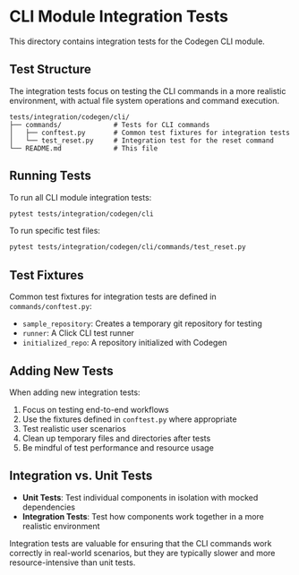 # CLI Module Integration Tests

This directory contains integration tests for the Codegen CLI module.

## Test Structure

The integration tests focus on testing the CLI commands in a more realistic environment, with actual file system operations and command execution.

```
tests/integration/codegen/cli/
├── commands/             # Tests for CLI commands
│   ├── conftest.py       # Common test fixtures for integration tests
│   └── test_reset.py     # Integration test for the reset command
└── README.md             # This file
```

## Running Tests

To run all CLI module integration tests:

```bash
pytest tests/integration/codegen/cli
```

To run specific test files:

```bash
pytest tests/integration/codegen/cli/commands/test_reset.py
```

## Test Fixtures

Common test fixtures for integration tests are defined in `commands/conftest.py`:

- `sample_repository`: Creates a temporary git repository for testing
- `runner`: A Click CLI test runner
- `initialized_repo`: A repository initialized with Codegen

## Adding New Tests

When adding new integration tests:

1. Focus on testing end-to-end workflows
2. Use the fixtures defined in `conftest.py` where appropriate
3. Test realistic user scenarios
4. Clean up temporary files and directories after tests
5. Be mindful of test performance and resource usage

## Integration vs. Unit Tests

- **Unit Tests**: Test individual components in isolation with mocked dependencies
- **Integration Tests**: Test how components work together in a more realistic environment

Integration tests are valuable for ensuring that the CLI commands work correctly in real-world scenarios, but they are typically slower and more resource-intensive than unit tests.

